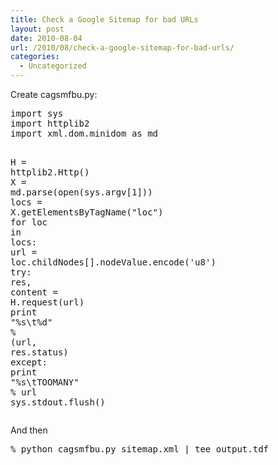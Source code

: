```yaml
---
title: Check a Google Sitemap for bad URLs
layout: post
date: 2010-08-04
url: /2010/08/check-a-google-sitemap-for-bad-urls/
categories:
  - Uncategorized
---
```

Create cagsmfbu.py:

<div class="codehilite">
  <pre><span class="kn">import</span> <span class="nn">sys</span>
<span class="kn">import</span> <span class="nn">httplib2</span>
<span class="kn">import</span> <span class="nn">xml.dom.minidom</span> <span class="kn">as</span> <span class="nn">md</span>

<span class="n">H</span> <span class="o">=</span> <span class="n">httplib2</span><span class="o">.</span><span class="n">Http</span><span class="p">()</span>
<span class="n">X</span> <span class="o">=</span> <span class="n">md</span><span class="o">.</span><span class="n">parse</span><span class="p">(</span><span class="nb">open</span><span class="p">(</span><span class="n">sys</span><span class="o">.</span><span class="n">argv</span><span class="p">[</span><span class="mi">1</span><span class="p">]))</span>
<span class="n">locs</span> <span class="o">=</span> <span class="n">X</span><span class="o">.</span><span class="n">getElementsByTagName</span><span class="p">(</span><span class="s">"loc"</span><span class="p">)</span>
<span class="k">for</span> <span class="n">loc</span> <span class="ow">in</span> <span class="n">locs</span><span class="p">:</span>
    <span class="n">url</span> <span class="o">=</span> <span class="n">loc</span><span class="o">.</span><span class="n">childNodes</span><span class="p">[</span><span class="mi"></span><span class="p">]</span><span class="o">.</span><span class="n">nodeValue</span><span class="o">.</span><span class="n">encode</span><span class="p">(</span><span class="s">'u8'</span><span class="p">)</span>
    <span class="k">try</span><span class="p">:</span>
        <span class="n">res</span><span class="p">,</span> <span class="n">content</span> <span class="o">=</span> <span class="n">H</span><span class="o">.</span><span class="n">request</span><span class="p">(</span><span class="n">url</span><span class="p">)</span>
        <span class="k">print</span> <span class="s">"</span><span class="si">%s</span><span class="se">\t</span><span class="si">%d</span><span class="s">"</span> <span class="o">%</span> <span class="p">(</span><span class="n">url</span><span class="p">,</span> <span class="n">res</span><span class="o">.</span><span class="n">status</span><span class="p">)</span>
    <span class="k">except</span><span class="p">:</span>
        <span class="k">print</span> <span class="s">"</span><span class="si">%s</span><span class="se">\t</span><span class="s">TOOMANY"</span> <span class="o">%</span> <span class="n">url</span>
    <span class="n">sys</span><span class="o">.</span><span class="n">stdout</span><span class="o">.</span><span class="n">flush</span><span class="p">()</span>
</pre>
</div>

And then

<div class="codehilite">
  <pre><span class="c">% python cagsmfbu.py sitemap.xml | tee output.tdf</span>
</pre>
</div>


